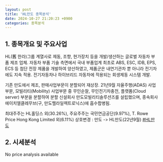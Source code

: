 ```yaml
---
layout: post
title: 'HL만도 종목분석'
date: 2024-10-27 21:20:23 +0900
categories: 종목분석
---
```


## 1. 종목개요 및 주요사업

HL(舊 한라)그룹 계열사로 제동, 조향, 현가장치 등을 개발/생산하는 글로벌 자동차 부품 제조 업체. 자동차 부품 기술 측면에서 국내 부품업계 최초로 ABS, ESC, IDB, EPS, ECS 등 첨단 전장 제품을 개발하여 양산하였고, 제품군은 내연기관차 뿐 아니라 전기차에도 지속 적용. 전기자동차나 하이브리드 자동차에 적용되는 회생제동 시스템 개발.

기존 만도에서 제조, 판매사업부문이 분할되어 재상장. 21년9월 자율주행(ADAS) 사업부문, 모빌리티(Mobility) 사업부문 중 무인순찰, 무인전기차충전, 플랫폼(Cloud server) 부분을 분할하여 분할 신설회사 만도모빌리티솔루션즈를 설립했으며, 종속회사 에이치엘클레무브(구, 만도헬라일렉트로닉스)에 흡수합병됨.

최대주주는 HL홀딩스 외(30.26%), 주요주주는 국민연금공단(9.97%), T. Rowe Price Hong Kong Limited 외(6.11%) 상호변경 : 만도 -> HL만도(22년9월)
[#HL만도](#)

## 2. 시세분석

No price analysis available
